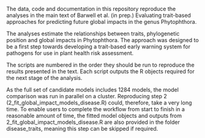 The data, code and documentation in this repository reproduce the analyses in the main text of Barwell et al. (in prep.) Evaluating trait-based approaches for predicting future global impacts in the genus Phytophthora.

The analyses estimate the relationships between traits, phylogenetic position and global impacts in Phytophthora. The approach was designed to be a first step towards developing a trait-based early warning system for pathogens for use in plant health risk assessment.

The scripts are numbered in the order they should be run to reproduce the results presented in the text. Each script outputs the R objects required for the next stage of the analysis. 

As the full set of candidate models includes 1284 models, the model comparison was run in parallel on a cluster.  Reproducing step 2 (2_fit_global_impact_models_disease.R) could, therefore, take a very long time.  To enable users to complete the workflow from start to finish in a reasonable amount of time, the fitted model objects and outputs from 2_fit_global_impact_models_disease.R are also provided in the folder disease_traits, meaning this step can be skipped if required.

